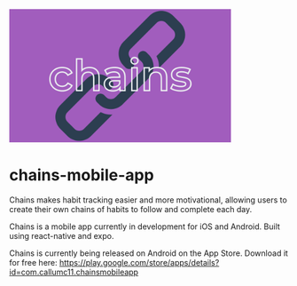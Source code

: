<img src="./assets/chains-card.png" alt="logo" width="400" >

# chains-mobile-app

Chains makes habit tracking easier and more motivational, allowing users to create their own chains of habits to follow and complete each day.

Chains is a mobile app currently in development for iOS and Android. Built using react-native and expo. 

Chains is currently being released on Android on the App Store. Download it for free here: https://play.google.com/store/apps/details?id=com.callumc11.chainsmobileapp
